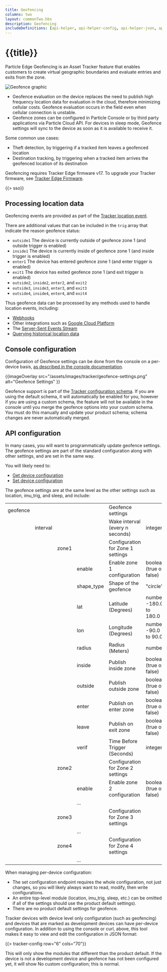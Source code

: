 ```yaml
---
title: Geofencing
columns: two
layout: commonTwo.hbs
description: Geofencing
includeDefinitions: [api-helper, api-helper-config, api-helper-json, api-helper-tracker, codemirror, zip]
---
```


# {{title}}

Particle Edge Geofencing is an Asset Tracker feature that enables customers to create virtual geographic boundaries and evaluate entries and exits from the zone.

![Geofence graphic](/assets/images/tracker/geofence.png)

- Geofence evaluation on the device replaces the need to publish high frequency location data for evaluation in the cloud, therefore minimizing cellular costs. Geofence evaluation occurs in the field even when cellular connection is unstable.
- Geofence zones can be configured in Particle Console or by third party applications via Particle Cloud API. For devices in sleep mode, Geofence settings will sync to the device as soon as it is available to receive it.

Some common use cases:

- Theft detection, by triggering if a tracked item leaves a geofenced location
- Destination tracking, by triggering when a tracked item arrives the geofenced location of its destination

Geofencing requires Tracker Edge firmware v17. To upgrade your Tracker firmware, see [Tracker Edge Firmware](/firmware/tracker-edge/tracker-edge-firmware/).

{{> sso}}

## Processing location data

Geofencing events are provided as part of the [Tracker location event](/reference/cloud-apis/api/#tracker-location-events). 

There are additional values that can be included in the `trig` array that indicate the reason geofence status:

- `outside1` The device is currently outside of geofence zone 1 (and outside trigger is enabled)
- `inside1` The device is currently inside of geofence zone 1 (and inside trigger is enabled)
- `enter1` The device has entered geofence zone 1 (and enter trigger is enabled)
- `exit1` The device has exited geofence zone 1 (and exit trigger is enabled)
- `outside2`, `inside2`, `enter2`, and `exit2`
- `outside3`, `inside3`, `enter3`, and `exit3`
- `outside4`, `inside4`, `enter4`, and `exit4`

Thus geofence data can be processed by any methods used to handle location events, including:

- [Webhooks](/integrations/webhooks/)
- Other integrations such as [Google Cloud Platform](/integrations/google-cloud-platform/)
- The [Server-Sent Events Stream](/reference/cloud-apis/api/#product-event-stream)
- [Querying historical location data](/reference/cloud-apis/api/#location)


## Console configuration

Configuration of Geofence settings can be done from the console on a per-device basis, [as described in the console documentation](/getting-started/console/console/#geofence-settings).

{{imageOverlay src="/assets/images/tracker/geofence-settings.png" alt="Geofence Settings" }}

Geofence support is part of the [Tracker configuration schema](/reference/tracker/tracker-configuration/). If you are using the default schema, it will automatically be enabled for you, however if you are using a custom schema, the feature will not be available in the console until you merge the geofence options into your custom schema. You must do this manually and update your product schema; schema changes are never automatically merged.

## API configuration

In many cases, you will want to programmatically update geofence settings. The geofence settings are part of the standard configuration along with other settings, and are set in the same way.

You will likely need to:

- [Get device configuration](/reference/cloud-apis/api/#get-device-configuration)
- [Set device configuration](/reference/cloud-apis/api/#set-device-configuration)


The geofence settings are at the same level as the other settings such as location, imu_trig, and sleep, and include:

| | | | | | |
| :--- | :--- | :--- | :--- | :--- | :--- |
| geofence | | | | Geofence settings | |
| | interval | | | Wake interval (every n seconds) | integer |
| | | zone1 | | Configuration for Zone 1 settings | |
| | | | enable | Enable zone 1 configuration | boolean (true or false) |
| | | | shape_type | Shape of the geofence | "circle" |
| | | | lat | Latitude (Degrees) | number -180.0 to 180.0 |
| | | | lon | Longitude (Degrees) | number -90.0 to 90.0 |
| | | | radius | Radius (Meters) | number |
| | | | inside | Publish inside zone | boolean (true or false) |
| | | | outside | Publish outside zone | boolean (true or false) |
| | | | enter | Publish on enter zone | boolean (true or false) |
| | | | leave | Publish on exit zone | boolean (true or false) |
| | | | verif | Time Before Trigger (Seconds) | integer |
| | | zone2 | | Configuration for Zone 2 settings | |
| | | | enable | Enable zone 2 configuration | boolean (true or false) |
| | | | ... | | |
| | | zone3 | | Configuration for Zone 3 settings | |
| | | | ... | | |
| | | zone4 | | Configuration for Zone 4 settings | |
| | | | ... | | |


When managing per-device configuration:

- The set configuration endpoint requires the whole configuration, not just changes, so you will likely always want to read, modify, then write configurations. 
- An entire top-level module (location, imu_trig, sleep, etc.) can be omitted if all of the settings should use the product default settings). 
- There are no product default settings for geofence.

Tracker devices with device level only configuration (such as geofencing) and devices that are marked as development devices can have per-device configuration. In addition to using the console or curl, above, this tool makes it easy to view and edit the configuration in JSON format:


{{> tracker-config row="6" cols="70"}}

This will only show the modules that different than the product default. If the device is not a development device and geofence has not been configured yet, it will show No custom configuration; this is normal.

